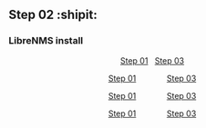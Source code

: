 ## Step 02 :shipit:
### LibreNMS install


<p align="center">
    <a href="Step_01.md">Step 01</a>&nbsp;&nbsp;
    <a href="Step_03.md">Step 03</a>
</p>

<p align="center">
    <a href="Step_01.md" style="padding-right:50px;">Step 01</a>
    <a href="Step_03.md">Step 03</a>
</p>

<p align="center">
    <a href="Step_01.md">Step 01</a>
    <a href="Step_03.md" style="padding-left:50px;">Step 03</a>
</p>

<p align="center">
    <a href="Step_01.md" style="margin-right:50px;">Step 01</a>
    <a href="Step_03.md">Step 03</a>
</p>
